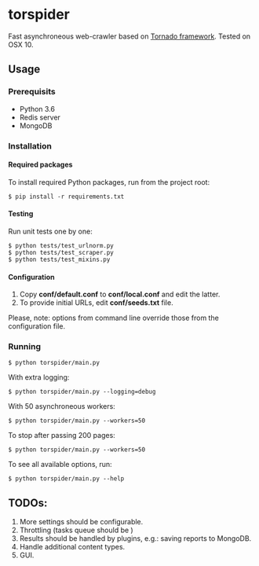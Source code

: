# torspider

Fast asynchroneous web-crawler based on [Tornado framework](http://tornadoweb.org).
Tested on OSX 10.

## Usage

### Prerequisits

* Python 3.6
* Redis server
* MongoDB

### Installation

#### Required packages

To install required Python packages, run from the project root:

```
$ pip install -r requirements.txt
```

#### Testing

Run unit tests one by one:

```
$ python tests/test_urlnorm.py
$ python tests/test_scraper.py
$ python tests/test_mixins.py
```

#### Configuration

1. Copy **conf/default.conf** to **conf/local.conf** and edit the latter.
1. To provide initial URLs, edit **conf/seeds.txt** file.

Please, note: options from command line override those from the configuration file.


### Running

```
$ python torspider/main.py
```

With extra logging:

```
$ python torspider/main.py --logging=debug
```

With 50 asynchroneous workers:

```
$ python torspider/main.py --workers=50
```

To stop after passing 200 pages:

```
$ python torspider/main.py --workers=50
```

To see all available options, run:

```
$ python torspider/main.py --help
```


## TODOs:

1. More settings should be configurable.
1. Throttling (tasks queue should be )
1. Results should be handled by plugins, e.g.: saving reports to MongoDB.
1. Handle additional content types.
1. GUI.

